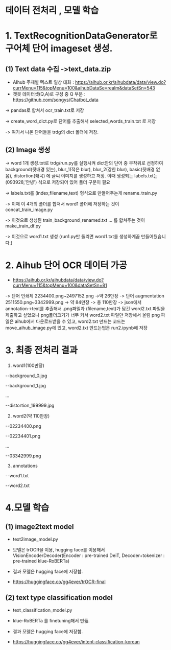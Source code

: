 # 데이터 전처리 , 모델 학습

# 1. TextRecognitionDataGenerator로 구어체 단어 imageset 생성.

## (1) Text data 수집 ->text_data.zip

- AIhub 주제별 텍스트 일상 대화 : https://aihub.or.kr/aihubdata/data/view.do?currMenu=115&topMenu=100&aihubDataSe=realm&dataSetSn=543
- 챗봇 데이터셋(Q,A)로 구성 중 Q 부분 : https://github.com/songys/Chatbot_data

-> pandas로 합쳐서 ocr_train.txt로 저장

-> create_word_dict.py로 단어를 추출해서 selected_words_train.txt 로 저장

-> 여기서 나온 단어들을 trdg의 dict 폴더에 저장.

## (2) Image 생성
 
-> word 1개 생성.txt로 trdg/run.py를 실행시켜 dict안의 단어 중 무작위로 선정하여 background(뒷배경 있는), blur_1(적은 blur), blur_2(강한 blur), basic(뒷배경 없음), distortion(왜곡) 에 글씨 이미지를 생성하고 저장. 이때 생성되는 labels.txt는 (093928,'안녕') 식으로 저장되어 있어 폴더 구분이 필요

-> labels.txt를 (index,filename,text) 형식으로 만들어주는게 rename_train.py

-> 이때 이 4개의 폴더를 합쳐서 word1 폴더에 저장하는 것이 concat_train_image.py

-> 이것으로 생성된 train_background_renamed.txt ... 를 합쳐주는 것이 make_train_df.py

-> 이것으로 word1.txt 생성 (run1.py만 돌리면 word1.txt를 생성하게끔 만들어뒀습니다.)

# 2. Aihub 단어 OCR 데이터 가공

- https://aihub.or.kr/aihubdata/data/view.do?currMenu=115&topMenu=100&dataSetSn=81

-> 단어 인쇄체 2234400.png~2497152.png ->약 26만장
-> 단어 augmentation 2511550.png~3342999.png -> 약 84만장
-> 총 110만장
-> json에서 annotation->text를 추출해서 .png파일과 (filename,text)가 담긴 word2.txt 파일을 제출하고 싶었으나 png폴더크기가 너무 커서 word2.txt 파일만 저장해서 올림 png 파일은 aihub에서 다운로드받을 수 있고, word2.txt 만드는 코드는 move_aihub_image.py에 있고, word2.txt 만드는법은 run2.ipynb에 저장

# 3. 최종 전처리 결과 

1. word1(100만장)

  --background_0.jpg

  --background_1.jpg

  ...

  --distortion_199999.jpg



2. word2(약 110만장)

  --02234400.png
  
  --02234401.png
  
  ...
  
  --03342999.png



3. annotations

  --word1.txt
  
  --word2.txt

# 4.모델 학습

## (1) image2text model

- text2image_model.py
- 모델은 trOCR을 이용, hugging face를 이용해서 VisionEncoderDecoder(Encoder : pre-trained DeiT, Decoder+tokenizer : pre-trained klue-RoBERTa)

- 결과 모델은 hugging face에 저장함.
- https://huggingface.co/gg4ever/trOCR-final

## (2) text type classification model

- text_classification_model.py
- klue-RoBERTa 를 finetuning해서 만듦.

- 결과 모델은 hugging face에 저장함.
- https://huggingface.co/gg4ever/intent-classification-korean
